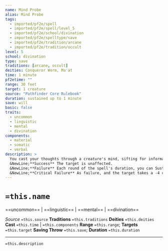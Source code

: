 ```yaml
---
name: Mind Probe
alias: Mind Probe
tags:
  - imported/pf2e/spell
  - imported/pf2e/spell/level_5
  - imported/pf2e/school/divination
  - imported/pf2e/spelltype/save
  - imported/pf2e/tradition/arcane
  - imported/pf2e/tradition/occult
level: 5
school: divination
type: save
traditions: [arcane, occult]
deities: Conqueror Worm, Ma'at
time: 1 minute
pf2etime: ""
range: 30 feet
target: 1 creature
source: "Pathfinder Core Rulebook"
duration: sustained up to 1 minute
save: will
basic: false
traits:
  - uncommon
  - linguistic
  - mental
  - divination
components:
  - material
  - somatic
  - verbal
description: >
  You cast your thoughts through a creature's mind, sifting for information. You access the target's memories and knowledge unless it fends you off with a Will save.
  &NewLine;**Success** The target is unaffected.
  &NewLine;**Failure** Each round of the spell's duration, you can Sustain the Spell to ask a different question and attempt to uncover the answer. For each question, the target can attempt a Deception check against your spell DC; if the target succeeds, you don't learn the answer, and on a critical success, the target gives you a false answer that you believe is truthful Once you've asked the target a given question, asking it again, even with a separate casting of mind probe, produces the same result.
  &NewLine;**Critical Failure** As failure, and the target takes a -4 circumstance penalty to Deception checks against your questions.
---
```

# `=this.name`
==uncommon== | ==linguistic== | ==mental== | ==divination==

*Source* `=this.source`
**Traditions** `=this.traditions`
**Deities** `=this.deities`
**Cast** `=this.time` | `=this.components`
**Range** `=this.range`; **Targets** `=this.target`
**Saving Throw** `=this.save`; **Duration** `=this.duration`

***
`=this.description`